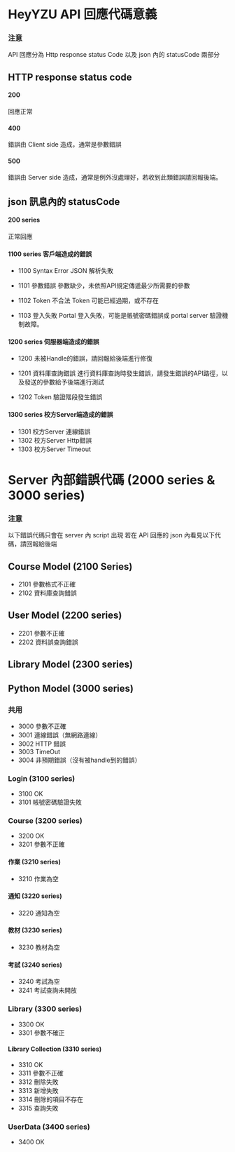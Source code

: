 # HeyYZU API 回應代碼意義

### 注意
API 回應分為 Http response status Code 以及 json 內的 statusCode 兩部分

## HTTP response status code

#### 200

回應正常

#### 400

錯誤由 Client side 造成，通常是參數錯誤

#### 500

錯誤由 Server side 造成，通常是例外沒處理好，若收到此類錯誤請回報後端。

## json 訊息內的 statusCode


#### 200 series
正常回應

#### 1100 series 客戶端造成的錯誤

+ 1100 Syntax Error
	JSON 解析失敗

+ 1101 參數錯誤
	參數缺少，未依照API規定傳遞最少所需要的參數

+ 1102 Token 不合法
	Token 可能已經過期，或不存在

+ 1103 登入失敗
	Portal 登入失敗，可能是帳號密碼錯誤或 portal server 驗證機制故障。

#### 1200 series 伺服器端造成的錯誤

+ 1200 未被Handle的錯誤，請回報給後端進行修復
+ 1201 資料庫查詢錯誤
	進行資料庫查詢時發生錯誤，請發生錯誤的API路徑，以及發送的參數給予後端進行測試

+ 1202 Token 驗證階段發生錯誤



#### 1300 series 校方Server端造成的錯誤

+ 1301 校方Server 連線錯誤
+ 1302 校方Server Http錯誤
+ 1303 校方Server Timeout


# Server 內部錯誤代碼 (2000 series & 3000 series)

### 注意

以下錯誤代碼只會在 server 內 script 出現
若在 API 回應的 json 內看見以下代碼，請回報給後端

## Course Model (2100 Series)

+ 2101 參數格式不正確
+ 2102 資料庫查詢錯誤

## User Model (2200 series)

+ 2201 參數不正確
+ 2202 資料誤查詢錯誤

## Library Model (2300 series)

## Python Model (3000 series)

### 共用

+ 3000 參數不正確
+ 3001 連線錯誤（無網路連線）
+ 3002 HTTP 錯誤
+ 3003 TimeOut
+ 3004 非預期錯誤（沒有被handle到的錯誤）


### Login (3100 series)

+ 3100 OK
+ 3101 帳號密碼驗證失敗

### Course (3200 series)

+ 3200 OK
+ 3201 參數不正確

#### 作業 (3210 series)

+ 3210 作業為空

#### 通知 (3220 series)

+ 3220 通知為空

#### 教材 (3230 series)

+ 3230 教材為空

#### 考試 (3240 series)

+ 3240 考試為空
+ 3241 考試查詢未開放

### Library (3300 series)

+ 3300 OK
+ 3301 參數不確正

#### Library Collection (3310 series)

+ 3310 OK
+ 3311 參數不正確
+ 3312 刪除失敗
+ 3313 新增失敗
+ 3314 刪除的項目不存在
+ 3315 查詢失敗

### UserData (3400 series)

+ 3400 OK
